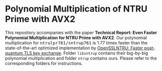 
# Polynomial Multiplication of NTRU Prime with AVX2

This repository accompanies with the paper **Technical Report: Even Faster Polynomial Multiplication for NTRU Prime with AVX2**.
Our polynomial multiplication for <tt>ntrulpr761/sntrup761</tt> is 1.77 times faster than the state-of-the-art optimized implementation by
[OpenSSLNTRU: Faster post-quantum TLS key exchange](https://www.usenix.org/conference/usenixsecurity22/presentation/bernstein).
Folder ``libsntrup`` contains their big-by-big polynomial multiplication and folder ``ntrup`` contains ours.
Please refer to the corresponding folders for instructions.

